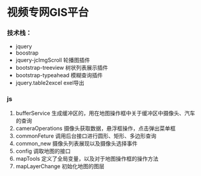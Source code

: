 # 视频专网GIS平台

### 技术栈：

- jquery
- boostrap
- jquery-jcImgScroll 轮播图插件
- bootstrap-treeview 树状列表展示插件
- bootstrap-typeahead 模糊查询插件
- jquery.table2excel exel导出

### js

1. bufferService 生成缓冲区的，用在地图操作框中关于缓冲区中摄像头、汽车的查询
2. cameraOperations 摄像头获取数据，悬浮框操作，点击弹出菜单框
3. commonFeture 调用后台接口进行圆形、矩形、多边形查询
4. common_new 摄像头列表展现以及摄像头选择事件
5. config 调取地图的接口
6. mapTools 定义了全局变量，以及对于地图操作框的操作方法
7. mapLayerChange 初始化地图的图层
